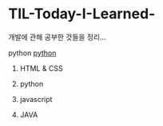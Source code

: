 # TIL-Today-I-Learned-
개발에 관해 공부한 것들을 정리...

python 
[python](https://www.python.org/)

1. HTML & CSS

2. python

3. javascript

4. JAVA